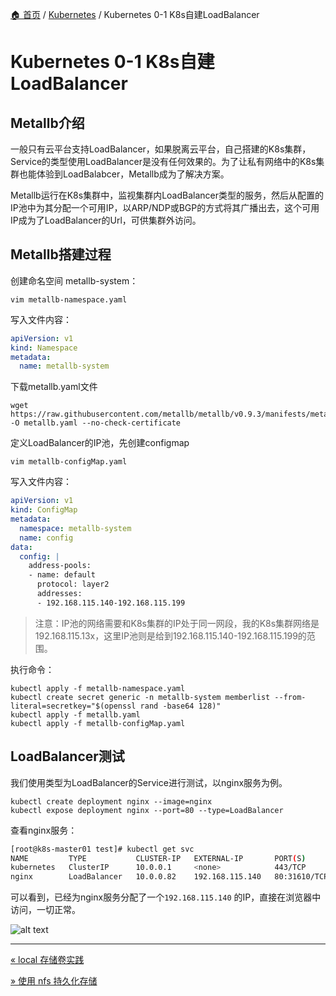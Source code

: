 [🏠 首页](../_index.md) / [Kubernetes](_index.md) / Kubernetes 0-1 K8s自建LoadBalancer

# Kubernetes 0-1 K8s自建LoadBalancer

## Metallb介绍

一般只有云平台支持LoadBalancer，如果脱离云平台，自己搭建的K8s集群，Service的类型使用LoadBalancer是没有任何效果的。为了让私有网络中的K8s集群也能体验到LoadBalabcer，Metallb成为了解决方案。

Metallb运行在K8s集群中，监视集群内LoadBalancer类型的服务，然后从配置的IP池中为其分配一个可用IP，以ARP/NDP或BGP的方式将其广播出去，这个可用IP成为了LoadBalancer的Url，可供集群外访问。

## Metallb搭建过程

创建命名空间 metallb-system：

```shell
vim metallb-namespace.yaml
```

写入文件内容：

```yaml
apiVersion: v1
kind: Namespace
metadata:
  name: metallb-system
```

下载metallb.yaml文件

```shell
wget https://raw.githubusercontent.com/metallb/metallb/v0.9.3/manifests/metallb.yaml -O metallb.yaml --no-check-certificate
```

定义LoadBalancer的IP池，先创建configmap

```shell
vim metallb-configMap.yaml
```

写入文件内容：

```yaml
apiVersion: v1
kind: ConfigMap
metadata:
  namespace: metallb-system
  name: config
data:
  config: |
    address-pools:
    - name: default
      protocol: layer2
      addresses:
      - 192.168.115.140-192.168.115.199
```

> 注意：IP池的网络需要和K8s集群的IP处于同一网段，我的K8s集群网络是192.168.115.13x，这里IP池则是给到192.168.115.140-192.168.115.199的范围。

执行命令：

```shell
kubectl apply -f metallb-namespace.yaml
kubectl create secret generic -n metallb-system memberlist --from-literal=secretkey="$(openssl rand -base64 128)"
kubectl apply -f metallb.yaml
kubectl apply -f metallb-configMap.yaml
```

## LoadBalancer测试

我们使用类型为LoadBalancer的Service进行测试，以nginx服务为例。

```shell
kubectl create deployment nginx --image=nginx
kubectl expose deployment nginx --port=80 --type=LoadBalancer
```

查看nginx服务：

```bash
[root@k8s-master01 test]# kubectl get svc
NAME         TYPE           CLUSTER-IP   EXTERNAL-IP       PORT(S)        AGE
kubernetes   ClusterIP      10.0.0.1     <none>            443/TCP        11h
nginx        LoadBalancer   10.0.0.82    192.168.115.140   80:31610/TCP   8s
```

可以看到，已经为nginx服务分配了一个`192.168.115.140` 的IP，直接在浏览器中访问，一切正常。

![alt text](https://images.pding.top/2025/03/202503112119348.png)

---
[« local 存储卷实践](local-storageclass.md)

[» 使用 nfs 持久化存储](nfs-as-pvc.md)
